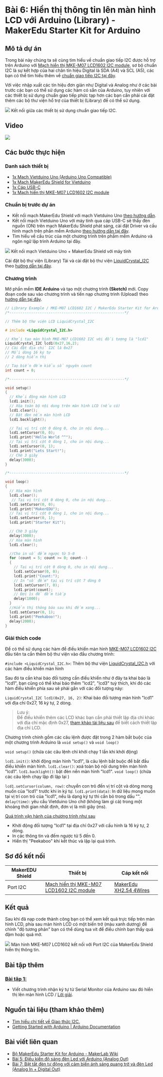 # Bài 6: Hiển thị thông tin lên màn hình LCD với Arduino (Library) - MakerEdu Starter Kit for Arduino

## Mô tả dự án

Trong bài này chúng ta sẽ cùng tìm hiểu về chuẩn giao tiếp I2C được hỗ trợ trên Arduino với [Mạch hiển thị MKE-M07 LCD1602 I2C module](https://makerlab.vn/mkem07), sơ bộ chuẩn I2C là sự kết hợp của hai chân tín hiệu Digital là SDA (A4) và SCL (A5), các bạn có thể tìm hiểu thêm về [chuẩn giao tiếp I2C tại đây](/ex/less02/A_D_signal_and_interface/README.md).

Với việc nhập xuất các tín hiệu đơn giản như Digital và Analog như ở các bài trước các bạn có thể sử dụng các hàm có sẵn của Arduino, tuy nhiên với các thiết bị sử dụng chuẩn giao tiếp phức tạp hơn các bạn cần phải cài đặt thêm các bộ thư viện hổ trợ của thiết bị (Library) để có thể sử dụng.

![](/ex/less06/image/01_1050px-I2C-SDA-SCL-01.jpg)
Kết nối giữa các thiết bị sử dụng chuẩn giao tiếp I2C.

## Video

[![](/ex/less06/image/02_video_less_06.png)](https://youtu.be/LT-ezKcKiDc)

## Các bước thực hiện

### Danh sách thiết bị

- [1x Mạch Vietduino Uno (Arduino Uno Compatible)](https://makerlab.vn/vuno)
- [1x Mạch MakerEdu Shield for Vietduino](https://makerlab.vn/vietduinosd)
- [1x Cáp USB-C](https://hshop.vn/cap-usb-type-c)
- [1x Mạch hiển thị MKE-M07 LCD1602 I2C module](https://makerlab.vn/mkem07)

### Chuẩn bị trước dự án

- Kết nối mạch MakerEdu Shield với mạch Vietduino Uno [theo hướng dẫn](https://makerlab.vn/vietduinosd).
- Kết nối mạch Vietduino Uno với máy tính qua cáp USB-C sẽ thấy đèn nguồn (ON) trên mạch MakerEdu Shield phát sáng, cài đặt Driver và cấu hình mạch trên phần mềm Arduino [theo hướng dẫn tại đây](https://makerlab.vn/vuno).
- Tìm hiểu về cấu trúc của một chương trình trên phầm mềm Arduino và ngôn ngữ lập trình Arduino tại đây.

![](/ex/less06/image/03_connect.jpg)
Kết nối mạch Vietduino Uno + MakerEdu Shield với máy tính

Cài đặt bộ thư viện (Library)
Tải và cài đặt bộ thư viện [LiquidCrystal_I2C](https://github.com/makerlabvn/LiquidCrystal_I2C) theo [hướng dẫn tại đây]().

### Chương trình

Mở phần mềm **IDE Arduino** và tạo một chương trình **(Sketch)** mới.
Copy đoạn code sau vào chương trình và tiến nạp chương trình (Upload) theo [hướng dẫn tại đây]().

```ino
// Library Example / MKE-M07 LCD1602 I2C / MakerEdu Starter Kit for Arduino
/*-----------------------------------------------------*/

// Thêm bộ thư viện LCD LiquidCrystal_I2C

# include <LiquidCrystal_I2C.h>

// Khởi tạo màn hình MKE-M07 LCD1602 I2C với đối tượng là "lcd1"
LiquidCrystal_I2C lcd1(0x27,16,2);
// Cài đặt địa chỉ I2C là 0x27
// Mỗi dòng 16 ký tự
// 2 dòng hiển thị

// Taọ biến đếm kiểu số nguyên count
int count = 0;

/*-----------------------------------------------------*/

void setup()
{
  // Khởi động màn hình LCD
  lcd1.init();
  // Xóa toàn bộ nội dung trên màn hình LCD (nếu có)
  lcd1.clear();
  // Bật đèn nền màn hình LCD
  lcd1.backlight();

  // Tại vị trí cột 0 dòng 0, cho in nội dung...
  lcd1.setCursor(0, 0);
  lcd1.print("Hello World ^^");
  // Tại vị trí cột 0 dòng 1, cho in nội dung...
  lcd1.setCursor(0, 1);
  lcd1.print("Lets Start!");
  // Chờ 3 giây
  delay(3000);
}

/*-----------------------------------------------------*/

void loop()
{
  // Xóa màn hình
  lcd1.clear();
   // Tại vị trí cột 0 dòng 0, cho in nội dung...
  lcd1.setCursor(0, 0);
  lcd1.print("MakerEDU");
  // Tại vị trí cột 0 dòng 1, cho in nội dung...
  lcd1.setCursor(0, 1);
  lcd1.print("Starter Kit");

  // Chờ 3 giây
  delay(3000);
  // Xóa màn hình
  lcd1.clear();

  //Cho in số đếm ngược từ 5-0
  for (count = 5; count >= 0; count--)
  {
    // Tại vị trí cột 0 dòng 0, cho in nội dung...
    lcd1.setCursor(0, 0);
    lcd1.print("Count:");
    // In "số đếm" tại vị trí cột 7 dòng 0
    lcd1.setCursor(7, 0);
    lcd1.print(count);
    // Đợi 1s để đếm tiếp
    delay(1000);
  }
  //Hiển thị thông báo sau khi đếm xong...
  lcd1.setCursor(0, 1);
  lcd1.print("Peekaboo!");
  delay(2000);
}
```

### Giải thích code  

Để có thể sử dụng các hàm để điều khiển màn hình [MKE-M07 LCD1602 I2C](https://makerlab.vn/mkem07) đầu tiên ta cần thêm bộ thư viện vào đầu chương trình:

`#include <LiquidCrystal_I2C.h>`: Thêm bộ thư viện [LiquidCrystal_I2C.h](https://github.com/makerlabvn/LiquidCrystal_I2C) với các hàm điều khiển màn hình

Sau đó ta cần khai báo đối tượng cần điều khiển như ở đây ta khai báo là "lcd1", bạn cũng có thể khai báo thêm "lcd2", "lcd3" tuỳ thích, khi đó các hàm điều khiển phía sau sẽ phải gắn với các đối tượng này:

`LiquidCrystal_I2C lcd1(0x27, 16, 2)`: Khai báo đối tượng màn hình "lcd1" với địa chỉ 0x27, 16 ký tự, 2 dòng.

> Lưu ý:  
> Để điều khiển thêm các LCD khác bạn cần phải thiết lập địa chỉ khác với địa chỉ mặc định 0x27, [tham khảo tài liệu sau](https://makerlab.vn/mkem07) để biết cách thiết lập địa chỉ LCD.  

 Chương trình chính gồm các câu lệnh được đặt trong 2 hàm bắt buộc của một chương trình Arduino là `void setup()` và `void loop()`  

`void setup()` (chứa các câu lệnh chỉ khởi chạy 1 lần khi khởi động)

`lcd1.init()`: khởi động màn hình "lcd1", là câu lệnh bắt buộc để bắt đầu điều khiển màn hình.
`lcd1.clear()`: xoá toàn bộ nội dung trên màn hình "lcd1".
`lcd1.backlight()`: bật đèn nền màn hình "lcd1".
`void loop()` (chứa các câu lệnh chạy lặp đi lặp lại )

`lcd1.setCursor(column, row)`: chuyển con trỏ đến vị trí cột và dòng mong muốn của "lcd1" trước khi in ký tự.
`lcd1.print(data)`: In dữ liệu mong muốn tại vị trí con trỏ của "lcd1", nếu là dạng ký tự thì cần bỏ trong dấu "".
`delay(time)`: yêu cầu Vietduino Uno chờ (không làm gì cả) trong một khoảng thời gian nhất định, đơn vị là mili giây (ms).

<ins>Quá trình vận hành của chương trình như sau</ins>

- Khởi động đối tượng "lcd1" tại địa chỉ 0x27 với cấu hình là 16 ký tự, 2 dòng.
- In các thông tin và đếm ngược từ 5 đến 0.
- Hiển thị "Peekaboo" khi kết thúc và lặp lại quá trình.

## Sơ đồ kết nối

<table><thead>
  <tr>
    <th>MakerEDU Shield</th>
    <th>Thiết bị</th>
    <th>Cáp kết nối</th>
  </tr></thead>
<tbody>
  <tr>
    <td>Port I2C</td>
    <td><a href="https://makerlab.vn/mkem07">Mạch hiển thị MKE-M07 LCD1602 I2C module</a></td>
    <td><a href="https://hshop.vn/cap-ket-noi-makeredu-xh2-54-4wires-20cm-cable">MakerEdu XH2.54 4Wires</td>
  </tr>
</tbody>
</table>

## Kết quả  

Sau khi đã nạp code thành công bạn có thể xem kết quả trực tiếp trên màn hình LCD, phía sau màn hình LCD có một biến trở (màu xanh dương) để chỉnh "độ tương phản" bạn có thể dùng tua vít để điều chỉnh bạn thấy quá đậm hoặc quá mờ.

![](/ex/less06/image/04_1050px-Man_hinh_LCD1602_I2C.jpg)
Màn hình MKE-M07 LCD1602 kết nối với Port I2C của MakerEdu Shield hiển thị thông tin.

## Bài tập thêm

### <ins>Bài tập 1:</ins>

- Viết chương trình nhận ký tự từ Serial Monitor của Arduino sau đó hiển thị lên màn hình LCD / [Lời giải](/solution/README.md).

## Nguồn tài liệu (tham khảo thêm)

- [Tìm hiểu chi tiết về Giao thức I2C.](https://www.circuitbasics.com/basics-of-the-i2c-communication-protocol/)
- [Getting Started with Arduino | Arduino Documentation](https://docs.arduino.cc/learn/starting-guide/getting-started-arduino)

## Bài viết liên quan

- [Bộ MakerEdu Starter Kit for Arduino - MakerLab Wiki](/README.md)
- [Bài 5: Điều kiển độ sáng đèn Led với Arduino (Analog Out)](/ex/less05/README.md)
- [Bài 7: Bật tắt đèn tự động với cảm biến ánh sáng quang trở và đèn Led (Analog In + Digital Out)](/ex/less07/README.md)
